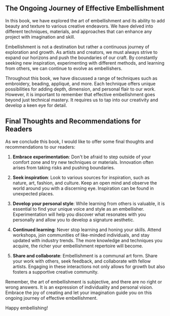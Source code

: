 
The Ongoing Journey of Effective Embellishment
----------------------------------------------

In this book, we have explored the art of embellishment and its ability to add beauty and texture to various creative endeavors. We have delved into different techniques, materials, and approaches that can enhance any project with imagination and skill.

Embellishment is not a destination but rather a continuous journey of exploration and growth. As artists and creators, we must always strive to expand our horizons and push the boundaries of our craft. By constantly seeking new inspiration, experimenting with different methods, and learning from others, we can continue to evolve as embellishers.

Throughout this book, we have discussed a range of techniques such as embroidery, beading, appliqué, and more. Each technique offers unique possibilities for adding depth, dimension, and personal flair to our work. However, it is important to remember that effective embellishment goes beyond just technical mastery. It requires us to tap into our creativity and develop a keen eye for detail.

Final Thoughts and Recommendations for Readers
----------------------------------------------

As we conclude this book, I would like to offer some final thoughts and recommendations to our readers:

1. **Embrace experimentation**: Don't be afraid to step outside of your comfort zone and try new techniques or materials. Innovation often arises from taking risks and pushing boundaries.

2. **Seek inspiration**: Look to various sources for inspiration, such as nature, art, fashion, and culture. Keep an open mind and observe the world around you with a discerning eye. Inspiration can be found in unexpected places.

3. **Develop your personal style**: While learning from others is valuable, it is essential to find your unique voice and style as an embellisher. Experimentation will help you discover what resonates with you personally and allow you to develop a signature aesthetic.

4. **Continued learning**: Never stop learning and honing your skills. Attend workshops, join communities of like-minded individuals, and stay updated with industry trends. The more knowledge and techniques you acquire, the richer your embellishment repertoire will become.

5. **Share and collaborate**: Embellishment is a communal art form. Share your work with others, seek feedback, and collaborate with fellow artists. Engaging in these interactions not only allows for growth but also fosters a supportive creative community.

Remember, the art of embellishment is subjective, and there are no right or wrong answers. It is an expression of individuality and personal vision. Embrace the joy of creating and let your imagination guide you on this ongoing journey of effective embellishment.

Happy embellishing!